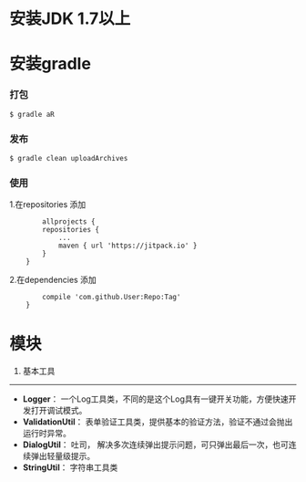 # 安装JDK 1.7以上
# 安装gradle




### 打包

```
$ gradle aR
```

### 发布

```
$ gradle clean uploadArchives
```

### 使用
1.在repositories 添加

```
		allprojects {
		repositories {
			...
			maven { url 'https://jitpack.io' }
		}
	}
```
2.在dependencies 添加

```	dependencies {
		compile 'com.github.User:Repo:Tag'
	}
```

# 模块

1. 基本工具
-----
- **Logger**：	一个Log工具类，不同的是这个Log具有一键开关功能，方便快速开发打开调试模式。
- **ValidationUtil**：	表单验证工具类，提供基本的验证方法，验证不通过会抛出运行时异常。
- **DialogUtil**：	吐司， 解决多次连续弹出提示问题，可只弹出最后一次，也可连续弹出轻量级提示。
- **StringUtil**：	字符串工具类


